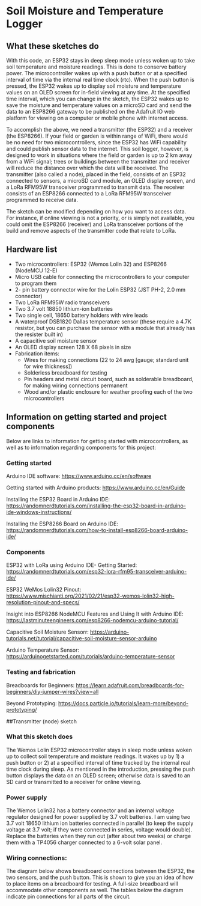 # Soil Moisture and Temperature Logger

## What these sketches do

With this code, an ESP32 stays in deep sleep mode unless woken up to take soil temperature and moisture readings. This is done to conserve battery power. The microcontroller wakes up with a push button or at a specified interval of time via the internal real time clock (rtc).  When the push button is pressed, the ESP32 wakes up to display soil moisture and temperature values on an OLED screen for in-field viewing at any time. At the specified time interval, which you can change in the sketch, the ESP32 wakes up to save the moisture and temperature values on a microSD card and send the data to an ESP8266 gateway to be published on the Adafruit IO web platform for viewing on a computer or mobile phone with internet access. 

To accomplish the above, we need a transmitter (the ESP32) and a receiver (the ESP8266). If your field or garden is within range of WiFi, there would be no need for two microcontrollers, since the ESP32 has WiFi capability and could publish sensor data to the internet. This soil logger, however, is designed to work in situations where the field or garden is up to 2 km away from a WiFi signal; trees or buildings between the transmitter and receiver will reduce the distance over which the data will be received. The transmitter (also called a node), placed in the field, consists of an ESP32 connected to sensors, a microSD card module, an OLED display screen, and a LoRa RFM95W transceiver programmed to transmit data. The receiver consists of an ESP8266 connected to a LoRa RFM95W transceiver programmed to receive data. 

The sketch can be modified depending on how you want to access data. For instance, if online viewing is not a priority, or is simply not available, you could omit the ESP8266 (receiver) and LoRa transceiver portions of the build and remove aspects of the transmitter code that relate to LoRa.

## Hardware list
*	Two microcontrollers: ESP32 (Wemos Lolin 32) and ESP8266 (NodeMCU 12-E)
*	Micro USB cable for connecting the microcontrollers to your computer to program them
*	2- pin battery connector wire for the Lolin ESP32 (JST PH-2, 2.0 mm connector)
*	Two LoRa RFM95W radio transceivers
* Two 3.7 volt 18850 lithium-ion batteries
* Two single cell, 18650 battery holders with wire leads
*	A waterproof DSB1820 Dallas temperature sensor (these require a 4.7K resistor, but you can purchase the sensor with a module that already has the resister built in)
*	A capacitive soil moisture sensor
*	An OLED display screen 128 X 68 pixels in size
*	Fabrication items: 
    -	 Wires for making connections (22 to 24 awg [gauge; standard unit for wire thickness])
    -	Solderless breadboard for testing 
     -	Pin headers and metal circuit board, such as solderable breadboard, for making wiring connections permanent
     -	Wood and/or plastic enclosure for weather proofing each of the two microcontrollers

## Information on getting started and project components
Below are links to information for getting started with microcontrollers, as well as to information regarding components for this project:
### Getting started
Arduino IDE software: https://www.arduino.cc/en/software

Getting started with Arduino products: https://www.arduino.cc/en/Guide

Installing the ESP32 Board in Arduino IDE: https://randomnerdtutorials.com/installing-the-esp32-board-in-arduino-ide-windows-instructions/

Installing the ESP8266 Board on Arduino IDE: https://randomnerdtutorials.com/how-to-install-esp8266-board-arduino-ide/

### Components
ESP32 with LoRa using Arduino IDE- Getting Started: https://randomnerdtutorials.com/esp32-lora-rfm95-transceiver-arduino-ide/

ESP32 WeMos Lolin32 Pinout: https://www.mischianti.org/2021/02/21/esp32-wemos-lolin32-high-resolution-pinout-and-specs/

Insight into ESP8266 NodeMCU Features and Using It with Arduino IDE: https://lastminuteengineers.com/esp8266-nodemcu-arduino-tutorial/

Capacitive Soil Moisture Sensorr: https://arduino-tutorials.net/tutorial/capacitive-soil-moisture-sensor-arduino

Arduino Temperature Sensor: https://arduinogetstarted.com/tutorials/arduino-temperature-sensor

### Testing and fabrication
Breadboards for Beginners: https://learn.adafruit.com/breadboards-for-beginners/diy-jumper-wires?view=all

Beyond Prototyping: https://docs.particle.io/tutorials/learn-more/beyond-prototyping/ 

##Transmitter (node) sketch
### What this sketch does
The Wemos Lolin ESP32 microcontroller stays in sleep mode unless woken up to collect soil temperature and moisture readings. It wakes up by 1) a push button or 2) at a specified interval of time tracked by the internal real time clock during sleep. As mentioned in the introduction, pressing the push button displays the data on an OLED screen; otherwise data is saved to an SD card or transmitted to a receiver for online viewing.
### Power supply
The Wemos Lolin32 has a battery connector and an internal voltage regulator designed for power supplied by 3.7 volt batteries. I am using  two 3.7 volt 18650 lithium ion batteries connected in parallel (to keep the supply voltage at 3.7 volt; if they were connected in series, voltage would double). Replace the batteries when they run out (after about two weeks) or charge them with a TP4056 charger connected to a 6-volt solar panel.
### Wiring connections:
The diagram below shows breadboard connections between the ESP32, the two sensors, and the push button. This is shown to give you an idea of how to place items on a breadboard for testing. A full-size breadboard will accommodate other components as well. The tables below the diagram indicate pin connections for all parts of the circuit. 








